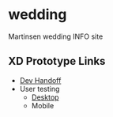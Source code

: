 # wedding

Martinsen wedding INFO site

## XD Prototype Links

- [Dev Handoff](https://xd.adobe.com/view/1aaa3453-db8b-436a-51d2-32bc0b68f37b-6c9b/)
- User testing
  - [Desktop](https://xd.adobe.com/view/f6175801-d033-4261-566d-ba067543127b-8026/?fullscreen&hints=off)
  - Mobile

